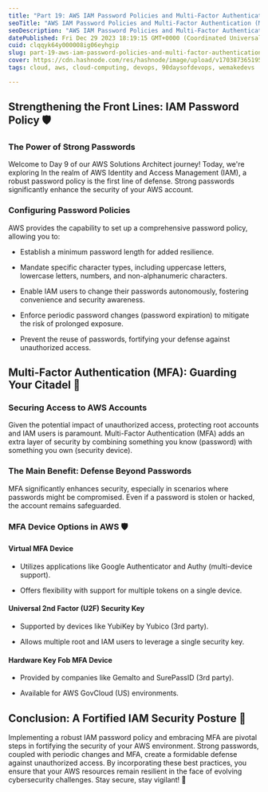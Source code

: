 ```yaml
---
title: "Part 19: AWS IAM Password Policies and Multi-Factor Authentication (MFA) 🔒"
seoTitle: "AWS IAM Password Policies and Multi-Factor Authentication (MFA) 🔒"
seoDescription: "AWS IAM Password Policies and Multi-Factor Authentication (MFA) 🔒"
datePublished: Fri Dec 29 2023 18:19:15 GMT+0000 (Coordinated Universal Time)
cuid: clqqyk64y000008ig06eyhgip
slug: part-19-aws-iam-password-policies-and-multi-factor-authentication-mfa
cover: https://cdn.hashnode.com/res/hashnode/image/upload/v1703873651951/44e8bfec-e815-400d-b9cf-5debaa0488d5.png
tags: cloud, aws, cloud-computing, devops, 90daysofdevops, wemakedevs

---
```


## **Strengthening the Front Lines: IAM Password Policy 🛡️**

### **The Power of Strong Passwords**

Welcome to Day 9 of our AWS Solutions Architect journey! Today, we're exploring In the realm of AWS Identity and Access Management (IAM), a robust password policy is the first line of defense. Strong passwords significantly enhance the security of your AWS account.

### **Configuring Password Policies**

AWS provides the capability to set up a comprehensive password policy, allowing you to:

* Establish a minimum password length for added resilience.
    
* Mandate specific character types, including uppercase letters, lowercase letters, numbers, and non-alphanumeric characters.
    
* Enable IAM users to change their passwords autonomously, fostering convenience and security awareness.
    
* Enforce periodic password changes (password expiration) to mitigate the risk of prolonged exposure.
    
* Prevent the reuse of passwords, fortifying your defense against unauthorized access.
    

## **Multi-Factor Authentication (MFA): Guarding Your Citadel 🚨**

### **Securing Access to AWS Accounts**

Given the potential impact of unauthorized access, protecting root accounts and IAM users is paramount. Multi-Factor Authentication (MFA) adds an extra layer of security by combining something you know (password) with something you own (security device).

### **The Main Benefit: Defense Beyond Passwords**

MFA significantly enhances security, especially in scenarios where passwords might be compromised. Even if a password is stolen or hacked, the account remains safeguarded.

### **MFA Device Options in AWS 🛡️**

#### **Virtual MFA Device**

* Utilizes applications like Google Authenticator and Authy (multi-device support).
    
* Offers flexibility with support for multiple tokens on a single device.
    

#### **Universal 2nd Factor (U2F) Security Key**

* Supported by devices like YubiKey by Yubico (3rd party).
    
* Allows multiple root and IAM users to leverage a single security key.
    

#### **Hardware Key Fob MFA Device**

* Provided by companies like Gemalto and SurePassID (3rd party).
    
* Available for AWS GovCloud (US) environments.
    

## **Conclusion: A Fortified IAM Security Posture 🏰**

Implementing a robust IAM password policy and embracing MFA are pivotal steps in fortifying the security of your AWS environment. Strong passwords, coupled with periodic changes and MFA, create a formidable defense against unauthorized access. By incorporating these best practices, you ensure that your AWS resources remain resilient in the face of evolving cybersecurity challenges. Stay secure, stay vigilant! 🔐